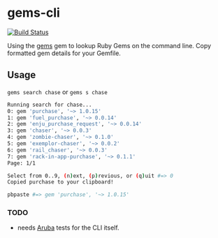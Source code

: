 gems-cli
========

[![Build Status](https://travis-ci.org/chaserx/gems-cli.svg?branch=master)](https://travis-ci.org/chaserx/gems-cli)

Using the [gems](https://github.com/rubygems/gems) gem to lookup Ruby Gems on
the command line. Copy formatted gem details for your Gemfile.

## Usage

`gems search chase` or `gems s chase`

```bash
Running search for chase...
0: gem 'purchase', '~> 1.0.15'
1: gem 'fuel_purchase', '~> 0.0.14'
2: gem 'enju_purchase_request', '~> 0.0.14'
3: gem 'chaser', '~> 0.0.3'
4: gem 'zombie-chaser', '~> 0.1.0'
5: gem 'exemplor-chaser', '~> 0.0.2'
6: gem 'rail_chaser', '~> 0.0.3'
7: gem 'rack-in-app-purchase', '~> 0.1.1'
Page: 1/1

Select from 0..9, (n)ext, (p)revious, or (q)uit #=> 0
Copied purchase to your clipboard!
```

```bash
pbpaste #=> gem 'purchase', '~> 1.0.15'
```

### TODO

- needs [Aruba](https://github.com/cucumber/aruba) tests for the CLI itself.
